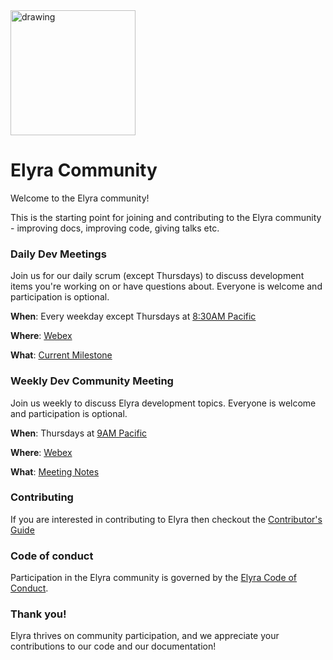<!--
{% comment %}
Copyright 2018-2020 Elyra Authors

Licensed under the Apache License, Version 2.0 (the "License");
you may not use this file except in compliance with the License.
You may obtain a copy of the License at

http://www.apache.org/licenses/LICENSE-2.0

Unless required by applicable law or agreed to in writing, software
distributed under the License is distributed on an "AS IS" BASIS,
WITHOUT WARRANTIES OR CONDITIONS OF ANY KIND, either express or implied.
See the License for the specific language governing permissions and
limitations under the License.
{% endcomment %}
-->

<img src="https://raw.github.com/elyra-ai/elyra/blob/main/packages/ui-components/style/icons/codait-piebrainlogo-jupyter-color.svg" alt="drawing" width="200"/>

# Elyra Community

Welcome to the Elyra community!

This is the starting point for joining and contributing to the Elyra community - improving docs,
improving code, giving talks etc.


### Daily Dev Meetings
Join us for our daily scrum (except Thursdays) to discuss development items you're working on or have questions about. Everyone is welcome and participation is optional.

**When**: Every weekday except Thursdays at [8:30AM Pacific](https://www.thetimezoneconverter.com/?t=8%3A30%20am&tz=San%20Francisco&)

**Where**: [Webex](https://ibm.webex.com/meet/akchin)

**What**: [Current Milestone](https://github.com/elyra-ai/elyra/milestones)


### Weekly Dev Community Meeting 
Join us weekly to discuss Elyra development topics.  Everyone is welcome and participation is optional.

**When**: Thursdays at [9AM Pacific](https://www.thetimezoneconverter.com/?t=9%3A00%20am&tz=San%20Francisco&)

**Where**: [Webex](https://ibm.webex.com/meet/akchin)

**What**: [Meeting Notes](https://hackmd.io/SgvSqrWWR2248mCw2BZ5gg?both)


### Contributing

If you are interested in contributing to Elyra then checkout the [Contributor's Guide](contributing.md)

### Code of conduct

Participation in the Elyra community is governed by the [Elyra Code of Conduct](code-of-conduct.md).

### Thank you!

Elyra thrives on community participation, and we appreciate your contributions to our code and our documentation!

